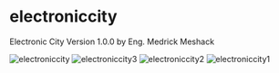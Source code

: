 # electroniccity

Electronic City Version 1.0.0 by Eng. Medrick Meshack


![electroniccity](https://github.com/MrOne-inc/electroniccity/assets/57585301/d0a32928-fdcf-42d5-b4f8-f2762560d652)
![electroniccity3](https://github.com/MrOne-inc/electroniccity/assets/57585301/cfd061d0-33be-4521-a0e4-782469b7c873)
![electroniccity2](https://github.com/MrOne-inc/electroniccity/assets/57585301/d556cf0b-d5ca-49fe-b71a-12de79e3c6e3)
![electroniccity1](https://github.com/MrOne-inc/electroniccity/assets/57585301/f83eb449-d38b-4f5f-af90-f934573388e5)
